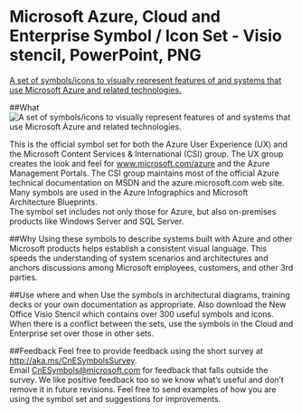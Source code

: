 # Microsoft Azure, Cloud and Enterprise Symbol / Icon Set - Visio stencil, PowerPoint, PNG
[A set of symbols/icons to visually represent features of and systems that use Microsoft Azure and related technologies.](https://www.microsoft.com/en-us/download/details.aspx?id=41937&tduid)

##What
![A set of symbols/icons to visually represent features of and systems that use Microsoft Azure and related technologies.](https://mountainss.files.wordpress.com/2014/12/enterprise-cloud-visio-icons.png)

This is the official symbol set for both the Azure User Experience (UX) and the Microsoft Content Services & International (CSI) group. The UX group creates the look and feel for www.microsoft.com/azure  and the Azure Management Portals.  The CSI group maintains most of the official Azure technical documentation on MSDN and the azure.microsoft.com web site. Many symbols are used in the Azure Infographics and Microsoft Architecture Blueprints.   
The symbol set includes not only those for Azure, but also on-premises products like Windows Server and SQL Server. 

##Why
Using these symbols to describe systems built with Azure and other Microsoft products helps establish a consistent visual language. This speeds the understanding of system scenarios and architectures and anchors discussions among Microsoft employees, customers, and other 3rd parties.  

##Use
where and when Use the symbols in architectural diagrams, training decks or your own documentation as appropriate.  Also download the New Office Visio Stencil which contains over 300 useful symbols and icons. When there is a conflict between the sets, use the symbols in the Cloud and Enterprise set over those in other sets. 

##Feedback
Feel free to provide feedback using the short survey at http://aka.ms/CnESymbolsSurvey.    
Email CnESymbols@microsoft.com for feedback that falls outside the survey. We like positive feedback too so we know what’s useful and don’t remove it in future revisions. Feel free to send examples of how you are using the symbol set and suggestions for improvements. 
